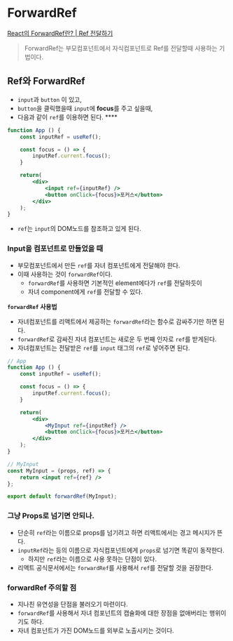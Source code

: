 # ForwardRef

[React의 ForwardRef란? | Ref 전달하기](https://www.youtube.com/watch?v=LtYzjv2yXHE&list=PLkfxusmKmLsNDGmER2tmrslpPOTfKhE7j&index=115)

> ForwardRef는 부모컴포넌트에서 자식컴포넌트로 Ref를 전달할때 사용하는 기법이다.
> 

## Ref와 ForwardRef

- `input`과 `button` 이 있고,
- `button`을 클릭했을때 `input`에 **focus**를 주고 싶을때,
- 다음과 같이 `ref`를 이용하면 된다. ****

```jsx
function App () {
	const inputRef = useRef();

	const focus = () => {
		inputRef.current.focus();
	}

	return(
		<div>
			<input ref={inputRef} />
			<button onClick={focus}>포커스</button>
		</div>
	);
}
```

- `ref`는 `input`의  DOM노드를 참조하고 있게 된다.

### Input을 컴포넌트로 만들었을 때

- 부모컴포넌트에서 만든 `ref`를 자녀 컴포넌트에게 전달해야 한다.
- 이때 사용하는 것이 `forwardRef`이다.
    - `forwardRef`를 사용하면 기본적인 element에다가 `ref`를 전달하듯이
    - 자녀 component에게 `ref`를 전달할 수 있다.

**`forwardRef` 사용법**

- 자녀컴포넌트를 리액트에서 제공하는 `forwardRef`라는 함수로 감싸주기만 하면 된다.
- `forwardRef`로 감싸진 자녀 컴포넌트는 새로운 두 번째 인자로 `ref`를 받게된다.
- 자녀컴포넌트는 전달받은 `ref`를 `input` 태그의 `ref`로 넣어주면 된다.

```jsx
// App
function App () {
	const inputRef = useRef();

	const focus = () => {
		inputRef.current.focus();
	}

	return(
		<div>
			<MyInput ref={inputRef} />
			<button onClick={focus}>포커스</button>
		</div>
	);
}
```

```jsx
// MyInput
const MyInput = (props, ref) => {
	return <input ref={ref} />
};

export default forwardRef(MyInput);
```

### 그냥 Props로 넘기면 안되나.

- 단순히 `ref`라는 이름으로 props를 넘기려고 하면 리액트에서는 경고 메시지가 뜬다.
- `inputRef`라는 등의 이름으로 자식컴포넌트에게 `props`로 넘기면 똑같이 동작한다.
    - 하지만 `ref`라는 이름으로 사용 못하는 단점이 있다.
- 리액트 공식문서에서는 `forwardRef`를 사용해서 `ref`를 전달할 것을 권장한다.

### forwardRef 주의할 점

- 지나친 유연성을 단점을 불러오기 마련이다.
- `forwardRef`를 사용해서 자녀 컴포넌트의 캡슐화에 대한 장점을 없애버리는 행위이기도 하다.
- 자녀 컴포넌트가 가진 DOM노드를 외부로 노출시키는 것이다.